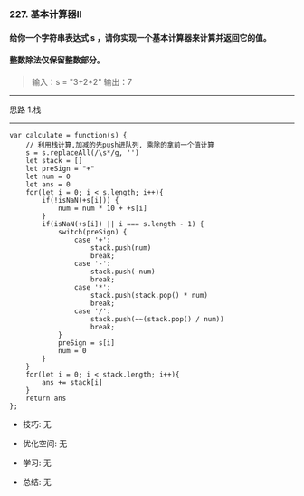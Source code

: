 
### 227. 基本计算器II

#### 给你一个字符串表达式 s ，请你实现一个基本计算器来计算并返回它的值。
#### 整数除法仅保留整数部分。
     
> 输入：s = "3+2*2"
> 输出：7
     
---

思路
1.栈

---

```
var calculate = function(s) {
    // 利用栈计算,加减的先push进队列, 乘除的拿前一个值计算
    s = s.replaceAll(/\s*/g, '')
    let stack = []
    let preSign = "+"
    let num = 0
    let ans = 0
    for(let i = 0; i < s.length; i++){
        if(!isNaN(+s[i])) {
            num = num * 10 + +s[i]
        }
        if(isNaN(+s[i]) || i === s.length - 1) {
            switch(preSign) {
                case '+':
                    stack.push(num)
                    break;
                case '-':
                    stack.push(-num)
                    break;
                case '*':
                    stack.push(stack.pop() * num)
                    break;
                case '/':
                    stack.push(~~(stack.pop() / num))
                    break;
            }
            preSign = s[i]
            num = 0
        }
    }
    for(let i = 0; i < stack.length; i++){
        ans += stack[i]
    }
    return ans
};
```

* 技巧: 无 

* 优化空间: 无 

* 学习: 无

* 总结: 无
